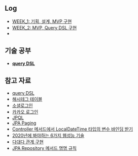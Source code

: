 ## Log
- [WEEK_1: 기획, 설계, MVP 구현](https://github.com/southoftheriver/TIL/blob/master/%EC%9E%A1%EB%8B%A4%ED%95%9CT%EB%81%8C/docs/%ED%95%AD%ED%95%B4/%EC%8B%A4%EC%A0%84Log/week_1.md)
- [WEEK_2: MVP, Query DSL 구현](https://github.com/southoftheriver/TIL/blob/master/%EC%9E%A1%EB%8B%A4%ED%95%9CT%EB%81%8C/docs/%ED%95%AD%ED%95%B4/%EC%8B%A4%EC%A0%84Log/week_2.md)
- 
## 기술 공부
- [**query DSL**]()


## 참고 자료
- [query DSL](https://tecoble.techcourse.co.kr/post/2021-08-08-basic-querydsl/)
- [해시테그 테이블 ](https://velog.io/@juna-dev/%ED%95%B4%EC%8B%9C%ED%83%9C%EA%B7%B8-%EA%B5%AC%ED%98%84%ED%95%98%EA%B8%B0-9ak4xocihh)
- [소셜로그인](https://sudo-minz.tistory.com/m/78)
- [카카오 로그인](https://suyeoniii.tistory.com/m/79)
- [JPQL](https://ict-nroo.tistory.com/116)
- [JPA Paging](https://sharekim-dev.tistory.com/29)
- [Controller 메서드에서 LocalDateTime 타입의 변수 바인딩 받기](https://swampwar.github.io/2020/03/19/LocalDateTime-%EB%B3%80%EC%88%98%EB%B0%94%EC%9D%B8%EB%94%A9.html)
- [2020년에 봐야하는 6가지 웹성능 기술](https://brunch.co.kr/@jowlee/98)
- [다대다 관계 구현](https://ict-nroo.tistory.com/127)
- [JPA Repository 메서드 명명 규칙](https://www.devkuma.com/docs/jpa/%EC%9E%90%EB%8F%99-%EC%83%9D%EC%84%B1-%EC%BF%BC%EB%A6%AC-%EB%A9%94%EC%86%8C%EB%93%9C%EC%9D%98-%EB%AA%85%EB%AA%85-%EA%B7%9C%EC%B9%99/)
